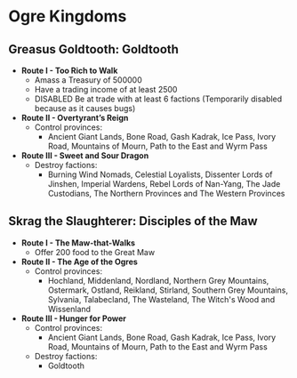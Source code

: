 # Ogre Kingdoms

## Greasus Goldtooth: Goldtooth

* **Route I - Too Rich to Walk**
    * Amass a Treasury of 500000
    * Have a trading income of at least 2500
    * DISABLED Be at trade with at least 6 factions (Temporarily disabled because as it causes bugs)
* **Route II - Overtyrant’s Reign**
    * Control provinces:
        * Ancient Giant Lands, Bone Road, Gash Kadrak, Ice Pass, Ivory Road, Mountains of Mourn, Path to the East and
        Wyrm Pass
* **Route III - Sweet and Sour Dragon**
    * Destroy factions:
        * Burning Wind Nomads, Celestial Loyalists, Dissenter Lords of Jinshen, Imperial Wardens, Rebel Lords of 
        Nan-Yang, The Jade Custodians, The Northern Provinces and The Western Provinces 

## Skrag the Slaughterer: Disciples of the Maw

* **Route I - The Maw-that-Walks**
    * Offer 200 food to the Great Maw
* **Route II - The Age of the Ogres**
    * Control provinces:
        * Hochland, Middenland, Nordland, Northern Grey Mountains, Ostermark, Ostland, Reikland, Stirland, Southern Grey 
        Mountains, Sylvania, Talabecland, The Wasteland, The Witch's Wood and Wissenland
* **Route III - Hunger for Power**
    * Control provinces:
        * Ancient Giant Lands, Bone Road, Gash Kadrak, Ice Pass, Ivory Road, Mountains of Mourn, Path to the East and
        Wyrm Pass
    * Destroy factions:
        * Goldtooth